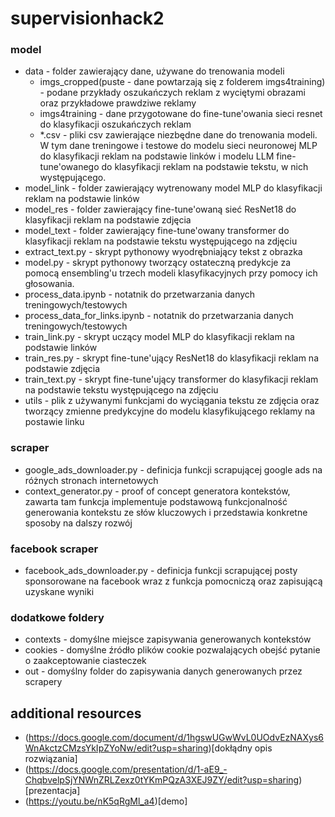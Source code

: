 # supervisionhack2

### model
- data - folder zawierający dane, używane do trenowania modeli
  - imgs_cropped(puste - dane powtarzają się z folderem imgs4training) - podane przykłady oszukańczych reklam z wyciętymi obrazami oraz przykładowe prawdziwe reklamy
  - imgs4training - dane przygotowane do fine-tune'owania sieci resnet do klasyfikacji oszukańczych reklam
  - \*.csv - pliki csv zawierające niezbędne dane do trenowania modeli. W tym dane treningowe i testowe do modelu sieci neuronowej MLP do klasyfikacji reklam na podstawie linków i modelu LLM fine-tune'owanego do klasyfikacji reklam na podstawie tekstu, w nich występującego.
- model_link - folder zawierający wytrenowany model MLP do klasyfikacji reklam na podstawie linków
- model_res - folder zawierający fine-tune'owaną sieć ResNet18 do klasyfikacji reklam na podstawie zdjęcia
- model_text - folder zawierający fine-tune'owany transformer do klasyfikacji reklam na podstawie tekstu występującego na zdjęciu
- extract_text.py - skrypt pythonowy wyodrębniający tekst z obrazka
- model.py - skrypt pythonowy tworzący ostateczną predykcje za pomocą ensembling'u trzech modeli klasyfikacyjnych przy pomocy ich głosowania.
- process_data.ipynb - notatnik do przetwarzania danych treningowych/testowych
- process_data_for_links.ipynb - notatnik do przetwarzania danych treningowych/testowych
- train_link.py - skrypt uczący model MLP do klasyfikacji reklam na podstawie linków
- train_res.py - skrypt fine-tune'ujący ResNet18 do klasyfikacji reklam na podstawie zdjęcia
- train_text.py - skrypt fine-tune'ujący transformer do klasyfikacji reklam na podstawie tekstu występującego na zdjęciu
- utils - plik z używanymi funkcjami do wyciągania tekstu ze zdjęcia oraz tworzący zmienne predykcyjne do modelu klasyfikującego reklamy na postawie linku

### scraper
- google_ads_downloader.py - definicja funkcji scrapującej google ads na różnych stronach internetowych
- context_generator.py - proof of concept generatora kontekstów, zawarta tam funkcja implementuje podstawową funkcjonalność generowania kontekstu ze słów kluczowych i przedstawia konkretne sposoby na dalszy rozwój

### facebook scraper
- facebook_ads_downloader.py - definicja funkcji scrapującej posty sponsorowane na facebook wraz z funkcja pomocniczą oraz zapisującą uzyskane wyniki

### dodatkowe foldery
- contexts - domyślne miejsce zapisywania generowanych kontekstów
- cookies - domyślne źródło plików cookie pozwalających obejść pytanie o zaakceptowanie ciasteczek
- out - domyślny folder do zapisywania danych generowanych przez scrapery

## additional resources
- (https://docs.google.com/document/d/1hgswUGwWvL0UOdvEzNAXys6WnAkctzCMzsYkIpZYoNw/edit?usp=sharing)[dokłądny opis rozwiązania]
- (https://docs.google.com/presentation/d/1-aE9_-ChqbvelpSjYNWnZRLZexz0tYKmPQzA3XEJ9ZY/edit?usp=sharing)[prezentacja]
- (https://youtu.be/nK5qRgMl_a4)[demo]
